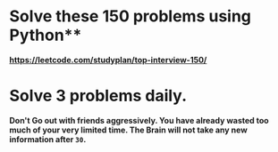 # Solve these 150 problems using Python**

**https://leetcode.com/studyplan/top-interview-150/**

# Solve 3 problems daily. 

**Don't Go out with friends aggressively. You have already wasted too much of your very limited time. The Brain will not take any new information after `30`.**


